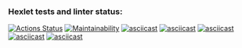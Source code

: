 ### Hexlet tests and linter status:
[![Actions Status](https://github.com/artem6367/php-project-45/actions/workflows/hexlet-check.yml/badge.svg)](https://github.com/artem6367/php-project-45/actions)
[![Maintainability](https://api.codeclimate.com/v1/badges/bcda5022ec99c30e2eb6/maintainability)](https://codeclimate.com/github/artem6367/php-project-45/maintainability)
[![asciicast](https://asciinema.org/a/629820.svg)](https://asciinema.org/a/629820)
[![asciicast](https://asciinema.org/a/631962.svg)](https://asciinema.org/a/631962)
[![asciicast](https://asciinema.org/a/631963.svg)](https://asciinema.org/a/631963)
[![asciicast](https://asciinema.org/a/631964.svg)](https://asciinema.org/a/631964)
[![asciicast](https://asciinema.org/a/631965.svg)](https://asciinema.org/a/631965)
